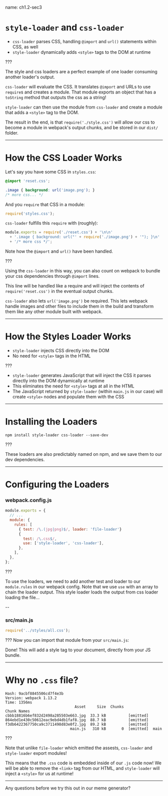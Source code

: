 name: ch1.2-sec3
# `style-loader` and `css-loader`

- `css-loader` parses CSS, handling `@import` and `url()` statements within CSS, as well
- `style-loader` dynamically adds `<style>` tags to the DOM at runtime

???

The style and css loaders are a perfect example of one loader consuming another loader's output.

`css-loader` will evaluate the CSS.  It translates `@import` and URLs to use `require`s and creates a module.  That module exports an object that has a `toString` method that outputs the css as a string!

`style-loader` can then use the module from `css-loader` and create a module that adds a `<style>` tag to the DOM.

The result in the end, is that `require('./style.css')` will allow our css to become a module in webpack's output chunks, and be stored in our `dist/` folder.

---

# How the CSS Loader Works

Let's say you have some CSS in `styles.css`:

```css
@import 'reset.css';

.image { background: url('image.png'); }
/* more css... */
```

And you `require` that CSS in a module:

```js
require('styles.css');
```

`css-loader` fulfills this `require` with (roughly):

```js
module.exports = require('./reset.css') + '\n\n'
  + '.image { background: url("' + require('./image.png') + '"); }\n'
  + '/* more css */';
```

Note how the `@import` and `url()` have been handled.

???

Using the `css-loader` in this way, you can also count on webpack to bundle your css dependencies through `@import` lines.

This line will be handled like a require and will inject the contents of `require('reset.css')` in the eventual output chunks.

`css-loader` also lets `url('image.png')` be required. This lets webpack handle images and other files to include them in the build and transform them like any other module built with webpack.

---
# How the Styles Loader Works

* `style-loader` injects CSS directly into the DOM
* No need for `<style>` tags in the HTML

???
* `style-loader` generates JavaScript that will inject the CSS it parses directly into the DOM dynamically at runtime
* This eliminates the need for `<style>` tags at all in the HTML
* The JavaScript returned by `style-loader` (within `main.js` in our case) will create `<style>` nodes and populate them with the CSS


---
# Installing the Loaders

```shell
npm install style-loader css-loader --save-dev
```

???

These loaders are also predictably named on npm, and we save them to our dev dependencies.

---

# Configuring the Loaders

### webpack.config.js
```js
module.exports = {
  // ...
  module: {
    rules: [
      { test: /\.(jpg|png)$/, loader: 'file-loader'}
      {
        test: /\.css$/,
        use: ['style-loader', 'css-loader'],
      },
    ],
  },
};
```

???

To use the loaders, we need to add another test and loader to our `module.rules` in our webpack config.  Note that we use `use` with an array to chain the loader output.  This style loader loads the output from css loader loading the file...

--

### src/main.js
```js
require('../styles/all.css');
```

???
Now you can import that module from your `src/main.js`:

Done! This will add a style tag to your document, directly from your JS bundle.

---

# Why no `.css` file?

```
Hash: 9acbf8845506cd7f4e3b
Version: webpack 1.13.2
Time: 1356ms
                               Asset     Size  Chunks             Chunk Names
cbbb18816b6ef832d2498a285503e663.jpg  33.3 kB          [emitted]
864ebd1e430c50612eac9ebd4db1faf8.jpg  88.7 kB          [emitted]
f3db6422367750ca9c3711498d83e0f2.jpg  89.2 kB          [emitted]
                             main.js   310 kB       0  [emitted]  main
```

???

Note that unlike `file-loader` which emitted the assests, `css-loader` and `style-loader` export modules!

This means that the `.css` code is embedded inside of our `.js` code now!  We will be able to remove the `<link>` tag from our HTML, and `style-loader` will inject a `<style>` for us at runtime!

-------

Any questions before we try this out in our meme generator?
